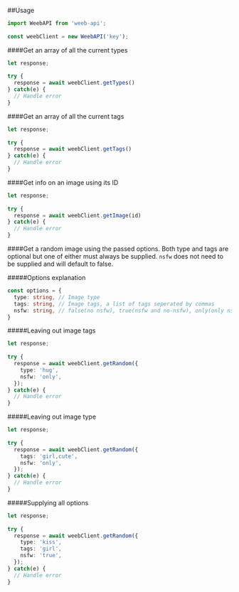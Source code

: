 ##Usage
  
```typescript
import WeebAPI from 'weeb-api';
  
const weebClient = new WeebAPI('key');
```

####Get an array of all the current types

```typescript
let response;
 
try {
  response = await weebClient.getTypes()
} catch(e) {
  // Handle error
}
```

####Get an array of all the current tags

```typescript
let response;
  
try {
  response = await weebClient.getTags()
} catch(e) {
  // Handle error
}
```

####Get info on an image using its ID

```typescript
let response;
  
try {
  response = await weebClient.getImage(id)
} catch(e) {
  // Handle error
}
```

####Get a random image using the passed options.
Both type and tags are optional but one of either must always be supplied. 
`nsfw` does not need to be supplied and will default to false.

#####Options explanation
   
```typescript
const options = {
  type: string, // Image type
  tags: string, // Image tags, a list of tags seperated by commas
  nsfw: string, // false(no nsfw), true(nsfw and no-nsfw), only(only nsfw)
}
```
 
#####Leaving out image tags
   
```typescript
let response;
  
try {
  response = await weebClient.getRandom({
    type: 'hug',
    nsfw: 'only',
  });
} catch(e) {
  // Handle error
}
```

#####Leaving out image type

```typescript
let response;
  
try {
  response = await weebClient.getRandom({
    tags: 'girl,cute',
    nsfw: 'only',
  });
} catch(e) {
  // Handle error
}
```

#####Supplying all options

```typescript
let response;
 
try {
  response = await weebClient.getRandom({
    type: 'kiss',
    tags: 'girl',
    nsfw: 'true',
  });
} catch(e) {
  // Handle error
}
```
